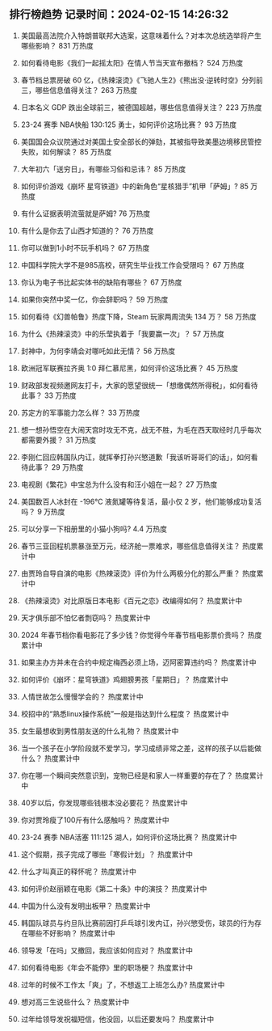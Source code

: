 
## 排行榜趋势 记录时间：2024-02-15 14:26:32
  
  1. 美国最高法院介入特朗普联邦大选案，这意味着什么？对本次总统选举将产生哪些影响？ 831 万热度
    
  2. 如何看待电影《我们一起摇太阳》在情人节当天宣布撤档？ 524 万热度
    
  3. 春节档总票房破 60 亿，《热辣滚烫》《飞驰人生2》《熊出没·逆转时空》分列前三，哪些信息值得关注？ 263 万热度
    
  4. 日本名义 GDP 跌出全球前三，被德国超越，哪些信息值得关注？ 223 万热度
    
  5. 23-24 赛季 NBA快船 130:125 勇士，如何评价这场比赛？ 93 万热度
    
  6. 美国国会众议院通过对美国土安全部长的弹劾，其被指导致美墨边境移民管控失败，如何解读？ 85 万热度
    
  7. 大年初六「送穷日」，有哪些习俗和忌讳？ 85 万热度
    
  8. 如何评价游戏《崩坏 星穹铁道》中的新角色“星核猎手”机甲「萨姆」? 85 万热度
    
  9. 有什么证据表明流萤就是萨姆? 76 万热度
    
  10. 有什么是你去了山西才知道的？ 76 万热度
    
  11. 你可以做到1小时不玩手机吗？ 67 万热度
    
  12. 中国科学院大学不是985高校，研究生毕业找工作会受限吗？ 67 万热度
    
  13. 你认为电子书比起实体书的缺陷有哪些？ 67 万热度
    
  14. 如果你突然中奖一亿，你会辞职吗？ 59 万热度
    
  15. 如何看待《幻兽帕鲁》热度下降，Steam 玩家两周流失 134 万？ 58 万热度
    
  16. 为什么《热辣滚烫》中的乐莹执着于「我要赢一次」？ 57 万热度
    
  17. 封神中，为何李靖会对哪吒如此无情？ 56 万热度
    
  18. 欧洲冠军联赛拉齐奥 1:0 拜仁慕尼黑，如何评价这场比赛？ 45 万热度
    
  19. 财政部发视频邀网友打卡，大家的愿望很统一「想缴偶然所得税」，如何看待此事？ 33 万热度
    
  20. 苏定方的军事能力怎么样？ 33 万热度
    
  21. 想一想孙悟空在大闹天宫时攻无不克，战无不胜，为毛在西天取经时几乎每次都需要外援？ 31 万热度
    
  22. 李刚仁回应韩国队内讧，就挥拳打孙兴慜道歉「我该听哥哥们的话」，如何看待此事？ 29 万热度
    
  23. 电视剧《繁花》中宝总为什么没有和汪小姐在一起？ 27 万热度
    
  24. 美国数百人冰封在 -196℃ 液氮罐等待复活，最小仅 2 岁，他们能够成功复活吗？ 9 万热度
    
  25. 可以分享一下相册里的小猫小狗吗? 4.4 万热度
    
  26. 春节三亚回程机票暴涨至万元，经济舱一票难求，哪些信息值得关注？ 热度累计中
    
  27. 由贾玲自导自演的电影《热辣滚烫》评价为什么两极分化的那么严重？ 热度累计中
    
  28. 《热辣滚烫》对比原版日本电影《百元之恋》改编得如何？ 热度累计中
    
  29. 天才俱乐部不怕忆者剽窃吗？ 热度累计中
    
  30. 2024 年春节档你看电影花了多少钱？你觉得今年春节档电影票价贵吗？ 热度累计中
    
  31. 如果主办方并未在合约中规定梅西必须上场，迈阿密算违约吗？ 热度累计中
    
  32. 如何评价《崩坏：星穹铁道》鸡翅膀男孩「星期日」？ 热度累计中
    
  33. 人情世故怎么慢慢学会的？ 热度累计中
    
  34. 校招中的“熟悉linux操作系统”一般是指达到什么程度？ 热度累计中
    
  35. 女生最想收到男性朋友送的什么礼物？ 热度累计中
    
  36. 当一个孩子在小学阶段就不爱学习，学习成绩非常之差，这样的孩子以后能做什么？ 热度累计中
    
  37. 你在哪一个瞬间突然意识到，宠物已经是和家人一样重要的存在了？ 热度累计中
    
  38. 40岁以后，你发现哪些钱根本没必要花？ 热度累计中
    
  39. 你对贾玲瘦了100斤有什么感触吗？ 热度累计中
    
  40. 23-24 赛季 NBA活塞 111:125 湖人，如何评价这场比赛？ 热度累计中
    
  41. 这个假期，孩子完成了哪些「寒假计划」？ 热度累计中
    
  42. 什么才叫真正的释怀呢？ 热度累计中
    
  43. 如何评价赵丽颖在电影《第二十条》中的演技？ 热度累计中
    
  44. 中国为什么没有发明出板甲？ 热度累计中
    
  45. 韩国队球员与约旦队比赛前因打乒乓球引发内讧，孙兴慜受伤，球员的行为存在哪些不好影响？ 热度累计中
    
  46. 领导发「在吗」又撤回，我应该如何应对？ 热度累计中
    
  47. 如何看待电影《年会不能停》里的职场梗？ 热度累计中
    
  48. 过年的时候不工作太「爽」了，不想返工上班怎么办? 热度累计中
    
  49. 想对高三生说些什么？ 热度累计中
    
  50. 过年给领导发祝福短信，他没回，以后还要发吗？ 热度累计中
    